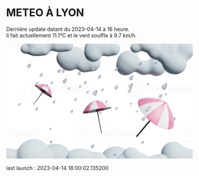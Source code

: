 # METEO À LYON

Dernière update datant du 2023-04-14 à 16 heure.  
Il fait actuellement 11.1°C et le vent souffle à 9.7 km/h.      

![](./.github/rain.png)

last launch : 2023-04-14 18:00:02.135200
